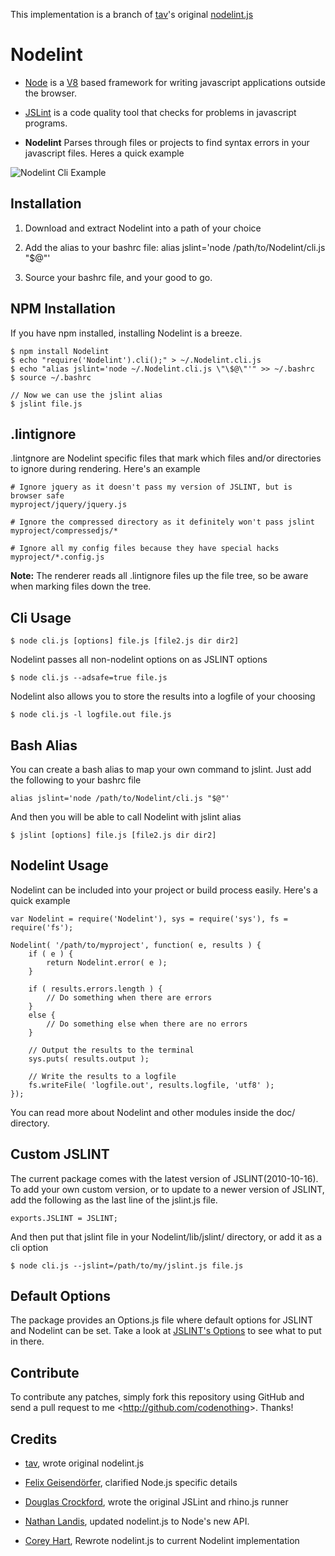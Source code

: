 This implementation is a branch of [tav]'s original [nodelint.js]

Nodelint
========

- [Node] is a [V8] based framework for writing javascript applications outside the browser.

- [JSLint] is a code quality tool that checks for problems in javascript programs.

- **Nodelint** Parses through files or projects to find syntax errors in your javascript files. Heres a quick example

![Nodelint Cli Example](http://www.cnstatic.com/images/github/Nodelint/example.png "Nodelint Cli Example")



Installation
------------

1. Download and extract Nodelint into a path of your choice

2. Add the alias to your bashrc file: alias jslint='node /path/to/Nodelint/cli.js "$@"'

3. Source your bashrc file, and your good to go.



NPM Installation
----------------------

If you have npm installed, installing Nodelint is a breeze.

	$ npm install Nodelint
	$ echo "require('Nodelint').cli();" > ~/.Nodelint.cli.js
	$ echo "alias jslint='node ~/.Nodelint.cli.js \"\$@\"'" >> ~/.bashrc
	$ source ~/.bashrc

	// Now we can use the jslint alias
	$ jslint file.js



.lintignore
-----------

.lintgnore are Nodelint specific files that mark which files and/or directories to ignore during rendering. Here's an example

	# Ignore jquery as it doesn't pass my version of JSLINT, but is browser safe
	myproject/jquery/jquery.js

	# Ignore the compressed directory as it definitely won't pass jslint
	myproject/compressedjs/*

	# Ignore all my config files because they have special hacks
	myproject/*.config.js

**Note:** The renderer reads all .lintignore files up the file tree, so be aware when marking files down the tree.



Cli Usage
---------

	$ node cli.js [options] file.js [file2.js dir dir2]

Nodelint passes all non-nodelint options on as JSLINT options

	$ node cli.js --adsafe=true file.js

Nodelint also allows you to store the results into a logfile of your choosing

	$ node cli.js -l logfile.out file.js



Bash Alias
----------

You can create a bash alias to map your own command to jslint. Just add the following to your bashrc file
	
	alias jslint='node /path/to/Nodelint/cli.js "$@"'

And then you will be able to call Nodelint with jslint alias

	$ jslint [options] file.js [file2.js dir dir2]




Nodelint Usage
--------------

Nodelint can be included into your project or build process easily. Here's a quick example

	var Nodelint = require('Nodelint'), sys = require('sys'), fs = require('fs');

	Nodelint( '/path/to/myproject', function( e, results ) {
		if ( e ) {
			return Nodelint.error( e );
		}

		if ( results.errors.length ) {
			// Do something when there are errors
		}
		else {
			// Do something else when there are no errors
		}

		// Output the results to the terminal
		sys.puts( results.output );

		// Write the results to a logfile
		fs.writeFile( 'logfile.out', results.logfile, 'utf8' );
	});

You can read more about Nodelint and other modules inside the doc/ directory.




Custom JSLINT
-------------

The current package comes with the latest version of JSLINT(2010-10-16). To add your own custom version,
or to update to a newer version of JSLINT, add the following as the last line of the jslint.js file.

	exports.JSLINT = JSLINT;

And then put that jslint file in your Nodelint/lib/jslint/ directory, or add it as a cli option

	$ node cli.js --jslint=/path/to/my/jslint.js file.js




Default Options
---------------

The package provides an Options.js file where default options for JSLINT and Nodelint can be set.
Take a look at [JSLINT's Options] to see what to put in there.



Contribute
----------

To contribute any patches, simply fork this repository using GitHub and send a pull request to me <<http://github.com/codenothing>>. Thanks!



Credits
-------

- [tav], wrote original nodelint.js

- [Felix Geisendörfer][felixge], clarified Node.js specific details

- [Douglas Crockford], wrote the original JSLint and rhino.js runner

- [Nathan Landis][my8bird], updated nodelint.js to Node's new API.

- [Corey Hart], Rewrote nodelint.js to current Nodelint implementation



[Node]: http://nodejs.org/
[V8]: http://code.google.com/p/v8/
[JSLint]: http://www.jslint.com/lint.html
[JSLINT's Options]: http://www.jslint.com/lint.html#options
[tav]: http://tav.espians.com
[felixge]: http://debuggable.com
[Douglas Crockford]: http://www.crockford.com
[my8bird]: http://github.com/my8bird
[Corey Hart]: http://www.codenothing.com
[nodelint.js]: http://github.com/tav/nodelint.js
